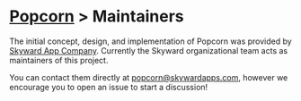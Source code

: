 # [Popcorn](../README.md) > Maintainers

The initial concept, design, and implementation of Popcorn was provided by [Skyward App Company](https://skywardappcompany.com). 
Currently the Skyward organizational team acts as maintainers of this project.  

You can contact them directly at popcorn@skywardapps.com, however we encourage you to open an issue to start a discussion!
